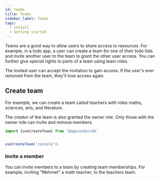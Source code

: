 ```yaml
---
id: teams
title: Teams
sidebar_label: Teams
tags:
  - install
  - Getting started
---
```


Teams are a good way to allow users to share access to resources. For example, in a todo app, a user can create a team for one of their todo lists and invite another user to the team to grant the other user access. You can further give special rights to parts of a team using team roles.

The invited user can accept the invitation to gain access. If the user's ever removed from the team, they'll lose access again.


## Create team
For example, we can create a team called teachers with roles maths, sciences, arts, and literature.

The creator of the team is also granted the owner role. Only those with the owner role can invite and remove members.
```ts
import {useCreateTeam} from '@appconda/sdk'


useCreateTeam('console');
``````

### Invite a member

You can invite members to a team by creating team memberships. For example, inviting "Mehmet" a math teacher, to the teachers team.